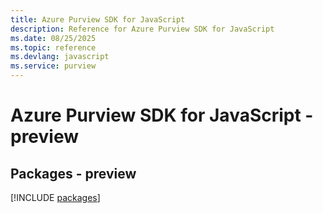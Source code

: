 ```yaml
---
title: Azure Purview SDK for JavaScript
description: Reference for Azure Purview SDK for JavaScript
ms.date: 08/25/2025
ms.topic: reference
ms.devlang: javascript
ms.service: purview
---
```

# Azure Purview SDK for JavaScript - preview
## Packages - preview
[!INCLUDE [packages](purview-index.md)]